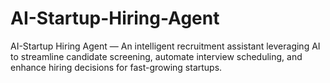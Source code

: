 # AI-Startup-Hiring-Agent
AI-Startup Hiring Agent — An intelligent recruitment assistant leveraging AI to streamline candidate screening, automate interview scheduling, and enhance hiring decisions for fast-growing startups.

